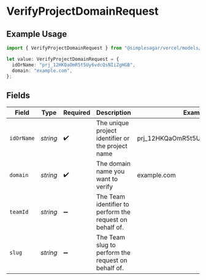 # VerifyProjectDomainRequest

## Example Usage

```typescript
import { VerifyProjectDomainRequest } from "@simplesagar/vercel/models/verifyprojectdomainop.js";

let value: VerifyProjectDomainRequest = {
  idOrName: "prj_12HKQaOmR5t5Uy6vdcQsNIiZgHGB",
  domain: "example.com",
};
```

## Fields

| Field                                                    | Type                                                     | Required                                                 | Description                                              | Example                                                  |
| -------------------------------------------------------- | -------------------------------------------------------- | -------------------------------------------------------- | -------------------------------------------------------- | -------------------------------------------------------- |
| `idOrName`                                               | *string*                                                 | :heavy_check_mark:                                       | The unique project identifier or the project name        | prj_12HKQaOmR5t5Uy6vdcQsNIiZgHGB                         |
| `domain`                                                 | *string*                                                 | :heavy_check_mark:                                       | The domain name you want to verify                       | example.com                                              |
| `teamId`                                                 | *string*                                                 | :heavy_minus_sign:                                       | The Team identifier to perform the request on behalf of. |                                                          |
| `slug`                                                   | *string*                                                 | :heavy_minus_sign:                                       | The Team slug to perform the request on behalf of.       |                                                          |